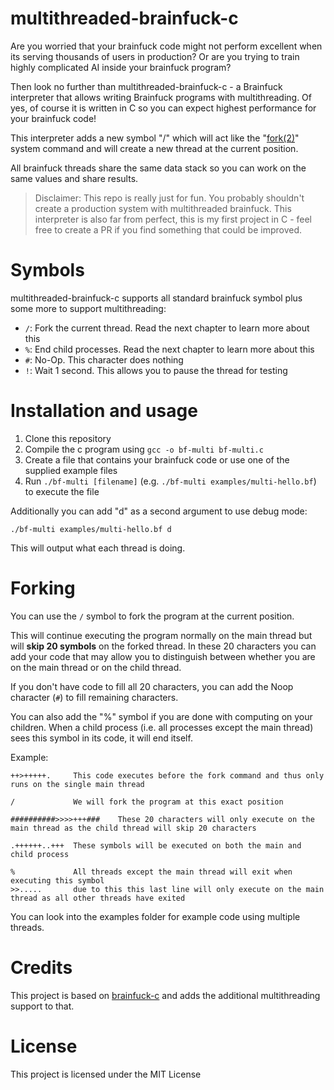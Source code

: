 # multithreaded-brainfuck-c

Are you worried that your brainfuck code might not perform excellent when its serving thousands of users in production? Or are you trying to train highly complicated AI inside your brainfuck program?

Then look no further than multithreaded-brainfuck-c - a Brainfuck interpreter that allows writing Brainfuck programs with multithreading. Of yes, of course it is written in C so you can expect highest performance for your brainfuck code!

This interpreter adds a new symbol "/" which will act like the "[fork(2)](https://man7.org/linux/man-pages/man2/fork.2.html)" system command and will create a new thread at the current position.

All brainfuck threads share the same data stack so you can work on the same values and share results.

> Disclaimer: This repo is really just for fun. You probably shouldn't create a production system with multithreaded brainfuck.
> This interpreter is also far from perfect, this is my first project in C - feel free to create a PR if you find something that could be improved.

# Symbols

multithreaded-brainfuck-c supports all standard brainfuck symbol plus some more to support multithreading:

- `/`: Fork the current thread. Read the next chapter to learn more about this
- `%`: End child processes. Read the next chapter to learn more about this
- `#`: No-Op. This character does nothing
- `!`: Wait 1 second. This allows you to pause the thread for testing

# Installation and usage

1. Clone this repository
2. Compile the c program using `gcc -o bf-multi bf-multi.c`
3. Create a file that contains your brainfuck code or use one of the supplied example files
4. Run `./bf-multi [filename]` (e.g. `./bf-multi examples/multi-hello.bf`) to execute the file

Additionally you can add "d" as a second argument to use debug mode:
```
./bf-multi examples/multi-hello.bf d
```
This will output what each thread is doing.

# Forking

You can use the `/` symbol to fork the program at the current position.

This will continue executing the program normally on the main thread but will **skip 20 symbols** on the forked thread. In these 20 characters you can add your code that may allow you to distinguish between whether you are on the main thread or on the child thread.

If you don't have code to fill all 20 characters, you can add the Noop character (`#`) to fill remaining characters.

You can also add the "%" symbol if you are done with computing on your children. When a child process (i.e. all processes except the main thread) sees this symbol in its code, it will end itself. 

Example:
```bf
++>+++++.     This code executes before the fork command and thus only runs on the single main thread

/             We will fork the program at this exact position

##########>>>>+++###    These 20 characters will only execute on the main thread as the child thread will skip 20 characters

.++++++..+++  These symbols will be executed on both the main and child process

%             All threads except the main thread will exit when executing this symbol
>>.....       due to this this last line will only execute on the main thread as all other threads have exited
```

You can look into the examples folder for example code using multiple threads.

# Credits

This project is based on [brainfuck-c](https://github.com/kgabis/brainfuck-c) and adds the additional multithreading support to that.

# License

This project is licensed under the MIT License